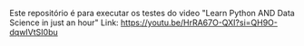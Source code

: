 Este repositório é para executar os testes do video "Learn Python AND Data Science in just an hour"
Link: https://youtu.be/HrRA67O-QXI?si=QH9O-dqwIVtSI0bu
